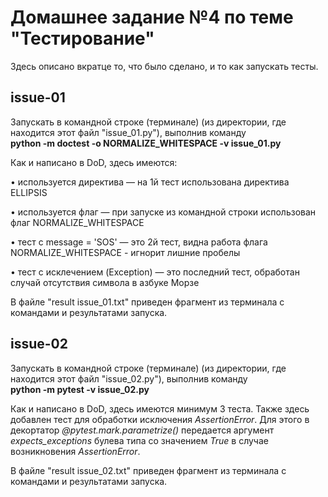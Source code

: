 # Домашнее задание №4 по теме "Тестирование"
Здесь описано вкратце то, что было сделано, и то как запускать тесты.

## issue-01

Запускать в командной строке (терминале) (из директории, где находится этот файл "issue_01.py"), выполнив команду<br>
**python -m doctest -o NORMALIZE_WHITESPACE -v issue_01.py**

Как и написано в DoD, здесь имеются:

&bull; используется директива &mdash; на 1й тест использована директива ELLIPSIS

&bull; используется флаг &mdash; при запуске из командной строки использован флаг NORMALIZE_WHITESPACE

&bull; тест с message = 'SOS' &mdash; это 2й тест, видна работа флага NORMALIZE_WHITESPACE - игнорит лишние пробелы

&bull; тест с исклечением (Exception) &mdash; это последний тест, обработан случай отсутствия символа в азбуке Морзе


В файле "result issue_01.txt" приведен фрагмент из терминала с  командами и результатами запуска.

## issue-02

Запускать в командной строке (терминале) (из директории, где находится этот файл "issue_02.py"), выполнив команду<br>
**python -m pytest -v issue_02.py**

Как и написано в DoD, здесь имеются минимум 3 теста.
Также здесь добавлен тест для обработки исключения *AssertionError*. Для этого в декортатор *@pytest.mark.parametrize()* передается
аргумент *expects_exceptions* булева типа со значением *True* в случае возникновения *AssertionError*.

В файле "result issue_02.txt" приведен фрагмент из терминала с  командами и результатами запуска.
